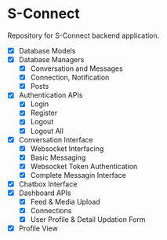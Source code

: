 # S-Connect

Repository for S-Connect backend application.

-   [x] Database Models
-   [x] Database Managers
    -   [x] Conversation and Messages
    -   [x] Connection, Notification
    -   [x] Posts
-   [x] Authentication APIs
    -   [x] Login
    -   [x] Register
    -   [x] Logout
    -   [x] Logout All
-   [x] Conversation Interface
    -   [x] Websocket Interfacing
    -   [x] Basic Messaging
    -   [x] Websocket Token Authentication
    -   [x] Complete Messagin Interface
-   [x] Chatbox Interface
-   [x] Dashboard APIs
    -   [x] Feed & Media Upload
    -   [x] Connections
    -   [x] User Profile & Detail Updation Form
-   [x] Profile View
